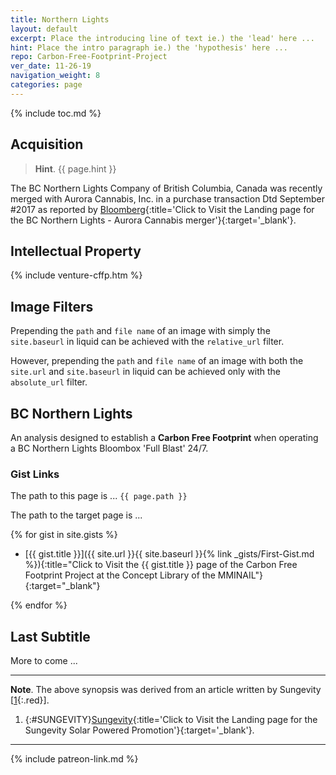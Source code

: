 ```yaml
---
title: Northern Lights
layout: default
excerpt: Place the introducing line of text ie.) the 'lead' here ...
hint: Place the intro paragraph ie.) the 'hypothesis' here ...
repo: Carbon-Free-Footprint-Project
ver_date: 11-26-19
navigation_weight: 8
categories: page
---
```

{% include toc.md %}

## Acquisition

> **Hint**. {{ page.hint }}

The BC Northern Lights Company of British Columbia, Canada was recently merged with Aurora Cannabis, Inc. in a purchase transaction Dtd September #2017 as reported by [Bloomberg](https://www.bloomberg.com/research/stocks/private/snapshot.asp?privcapId=539316036){:title='Click to Visit the Landing page for the BC Northern Lights - Aurora Cannabis merger'}{:target='_blank'}.

## Intellectual Property

{% include venture-cffp.htm %}

## Image Filters

Prepending the `path` and `file name` of an image with simply the `site.baseurl` in liquid can be achieved with the `relative_url` filter.

However, prepending the `path` and `file name` of an image with both the `site.url` and `site.baseurl` in liquid can be achieved only with the `absolute_url` filter.

## BC Northern Lights

An analysis designed to establish a **Carbon Free Footprint** when operating a BC Northern Lights Bloombox 'Full Blast' 24/7.

### Gist Links

The path to this page is ... `{{ page.path }}`

The path to the target page is ...

{% for gist in site.gists %}

- [{{ gist.title }}]({{ site.url }}{{ site.baseurl }}{% link _gists/First-Gist.md %}){:title="Click to Visit the {{ gist.title }} page of the Carbon Free Footprint Project at the Concept Library of the MMINAIL"}{:target="_blank"}

{% endfor %}

## Last Subtitle

More to come ...

***

**Note**. The above synopsis was derived from an article written by Sungevity [[1](#SUNGEVITY){:.red}].

1. {:#SUNGEVITY}[Sungevity](https://www.sungevity.com/get-your-iquote){:title='Click to Visit the Landing page for the Sungevity Solar Powered Promotion'}{:target='_blank'}.

***

{% include patreon-link.md %}
